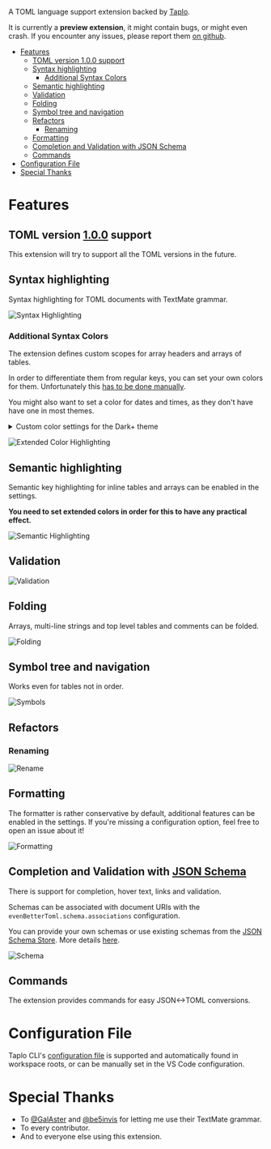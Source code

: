 

A TOML language support extension backed by [Taplo](https://taplo.tamasfe.dev).

It is currently a **preview extension**, it might contain bugs, or might even crash. If you encounter any issues, please report them [on github](https://github.com/tamasfe/taplo/issues).

- [Features](#features)
  - [TOML version 1.0.0 support](#toml-version-100-support)
  - [Syntax highlighting](#syntax-highlighting)
    - [Additional Syntax Colors](#additional-syntax-colors)
  - [Semantic highlighting](#semantic-highlighting)
  - [Validation](#validation)
  - [Folding](#folding)
  - [Symbol tree and navigation](#symbol-tree-and-navigation)
  - [Refactors](#refactors)
    - [Renaming](#renaming)
  - [Formatting](#formatting)
  - [Completion and Validation with JSON Schema](#completion-and-validation-with-json-schema)
  - [Commands](#commands)
- [Configuration File](#configuration-file)
- [Special Thanks](#special-thanks)

# Features

## TOML version [1.0.0](https://toml.io/en/v1.0.0) support

This extension will try to support all the TOML versions in the future.

## Syntax highlighting

Syntax highlighting for TOML documents with TextMate grammar.

![Syntax Highlighting](images/highlight.png)

### Additional Syntax Colors

The extension defines custom scopes for array headers and arrays of tables.

In order to differentiate them from regular keys, you can set your own colors for them. Unfortunately this [has to be done manually](https://github.com/Microsoft/vscode/issues/32813).

You might also want to set a color for dates and times, as they don't have have one in most themes.

<details>
<summary>Custom color settings for the Dark+ theme</summary>

```json
{
  "editor.tokenColorCustomizations": {
      "textMateRules": [
          {
              "scope": "support.type.property-name.table",
              "settings": {
                  "foreground": "#4EC9B0",
              },
          },
          {
              "scope": "support.type.property-name.array",
              "settings": {
                  "foreground": "#569CD6",
              }
          },
          {
              "scope": "constant.other.time",
              "settings": {
                  "foreground": "#DCDCAA",
              }
          }
      ]
  },
}
```
</details>

![Extended Color Highlighting](images/extended_colors.png)

## Semantic highlighting

Semantic key highlighting for inline tables and arrays can be enabled in the settings.

**You need to set extended colors in order for this to have any practical effect.**

![Semantic Highlighting](images/semantic_colors.png)

## Validation

![Validation](images/validation.gif)

## Folding

Arrays, multi-line strings and top level tables and comments can be folded.

![Folding](images/folding.gif)

## Symbol tree and navigation

Works even for tables not in order.

![Symbols](images/symbols.gif)

## Refactors

### Renaming

![Rename](images/rename.gif)

## Formatting

The formatter is rather conservative by default, additional features can be enabled in the settings. If you're missing a configuration option, feel free to open an issue about it!

![Formatting](images/formatting.gif)

## Completion and Validation with [JSON Schema](https://json-schema.org/)

There is support for completion, hover text, links and validation.

Schemas can be associated with document URIs with the `evenBetterToml.schema.associations` configuration.

You can provide your own schemas or use existing schemas from the [JSON Schema Store](https://raw.githubusercontent.com/SchemaStore/schemastore/refs/heads/master/src/json/). More details [here](https://taplo.tamasfe.dev/configuration/using-schemas.html#using-schemas).

![Schema](images/schema.gif)

## Commands

The extension provides commands for easy JSON<->TOML conversions.

# Configuration File

Taplo CLI's [configuration file](https://taplo.tamasfe.dev/configuration/file) is supported and automatically found in workspace roots, or can be manually set in the VS Code configuration.

# Special Thanks

- To [@GalAster](https://github.com/GalAster) and [@be5invis](https://github.com/be5invis) for letting me use their TextMate grammar.
- To every contributor.
- And to everyone else using this extension.
